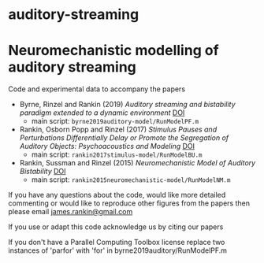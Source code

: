 # auditory-streaming
# Neuromechanistic modelling of auditory streaming

Code and experimental data to accompany the papers
* Byrne, Rinzel and Rankin (2019) *Auditory streaming and bistability paradigm extended to a dynamic environment* [DOI](https://doi.org/10.1016/j.heares.2019.107807)
  * main script: ``byrne2019auditory-model/RunModelPF.m``
* Rankin, Osborn Popp and Rinzel (2017) *Stimulus Pauses and Perturbations Differentially Delay or Promote the Segregation of Auditory Objects: Psychoacoustics and Modeling* [DOI](https://doi.org/10.3389/fnins.2017.00198)
  * main script: ``rankin2017stimulus-model/RunModelBU.m``  
* Rankin, Sussman and Rinzel (2015) *Neuromechanistic Model of Auditory Bistability* [DOI](https://doi.org/10.1371/journal.pcbi.1004555)
  * main script: ``rankin2015neuromechanistic-model/RunModelNM.m``
  
If you have any questions about the code, would like more detailed commenting or would like to reproduce other figures from the papers then please email james.rankin@gmail.com

If you use or adapt this code acknowledge us by citing our papers

If you don't have a Parallel Computing Toolbox license replace two instances of 'parfor'
with 'for' in byrne2019auditory/RunModelPF.m
